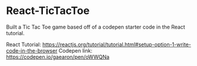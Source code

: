 # React-TicTacToe

Built a Tic Tac Toe game based off of a codepen starter code in the React tutorial.

React Tutorial: https://reactjs.org/tutorial/tutorial.html#setup-option-1-write-code-in-the-browser
Codepen link: https://codepen.io/gaearon/pen/oWWQNa
